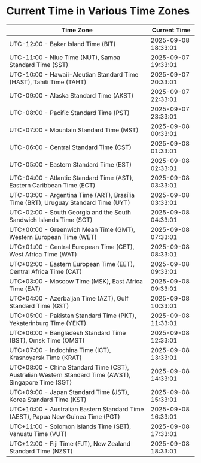 # Current Time in Various Time Zones

| Time Zone | Current Time |
|-----------|--------------|
| UTC-12:00 - Baker Island Time (BIT) | 2025-09-08 18:33:01 |
| UTC-11:00 - Niue Time (NUT), Samoa Standard Time (SST) | 2025-09-07 19:33:01 |
| UTC-10:00 - Hawaii-Aleutian Standard Time (HAST), Tahiti Time (TAHT) | 2025-09-07 20:33:01 |
| UTC-09:00 - Alaska Standard Time (AKST) | 2025-09-07 22:33:01 |
| UTC-08:00 - Pacific Standard Time (PST) | 2025-09-07 23:33:01 |
| UTC-07:00 - Mountain Standard Time (MST) | 2025-09-08 00:33:01 |
| UTC-06:00 - Central Standard Time (CST) | 2025-09-08 01:33:01 |
| UTC-05:00 - Eastern Standard Time (EST) | 2025-09-08 02:33:01 |
| UTC-04:00 - Atlantic Standard Time (AST), Eastern Caribbean Time (ECT) | 2025-09-08 03:33:01 |
| UTC-03:00 - Argentina Time (ART), Brasília Time (BRT), Uruguay Standard Time (UYT) | 2025-09-08 03:33:01 |
| UTC-02:00 - South Georgia and the South Sandwich Islands Time (SGT) | 2025-09-08 04:33:01 |
| UTC±00:00 - Greenwich Mean Time (GMT), Western European Time (WET) | 2025-09-08 07:33:01 |
| UTC+01:00 - Central European Time (CET), West Africa Time (WAT) | 2025-09-08 08:33:01 |
| UTC+02:00 - Eastern European Time (EET), Central Africa Time (CAT) | 2025-09-08 09:33:01 |
| UTC+03:00 - Moscow Time (MSK), East Africa Time (EAT) | 2025-09-08 09:33:01 |
| UTC+04:00 - Azerbaijan Time (AZT), Gulf Standard Time (GST) | 2025-09-08 10:33:01 |
| UTC+05:00 - Pakistan Standard Time (PKT), Yekaterinburg Time (YEKT) | 2025-09-08 11:33:01 |
| UTC+06:00 - Bangladesh Standard Time (BST), Omsk Time (OMST) | 2025-09-08 12:33:01 |
| UTC+07:00 - Indochina Time (ICT), Krasnoyarsk Time (KRAT) | 2025-09-08 13:33:01 |
| UTC+08:00 - China Standard Time (CST), Australian Western Standard Time (AWST), Singapore Time (SGT) | 2025-09-08 14:33:01 |
| UTC+09:00 - Japan Standard Time (JST), Korea Standard Time (KST) | 2025-09-08 15:33:01 |
| UTC+10:00 - Australian Eastern Standard Time (AEST), Papua New Guinea Time (PGT) | 2025-09-08 16:33:01 |
| UTC+11:00 - Solomon Islands Time (SBT), Vanuatu Time (VUT) | 2025-09-08 17:33:01 |
| UTC+12:00 - Fiji Time (FJT), New Zealand Standard Time (NZST) | 2025-09-08 18:33:01 |
